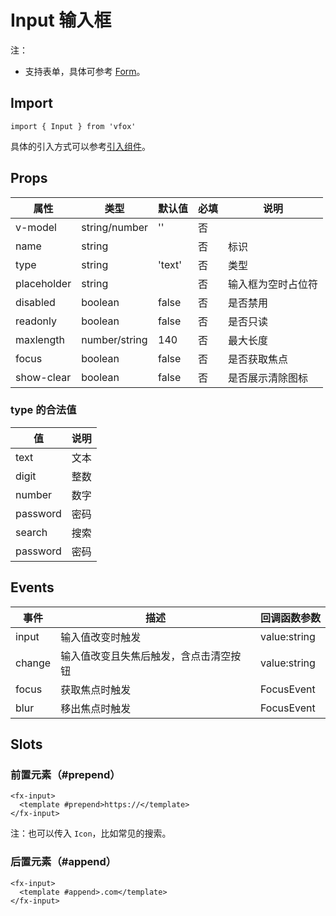 # Input 输入框

注：

- 支持表单，具体可参考 [Form](./Form.md)。

## Import

```
import { Input } from 'vfox'
```

具体的引入方式可以参考[引入组件](../index.md#引入组件)。

## Props

| 属性        | 类型          | 默认值 | 必填 | 说明               |
| ----------- | ------------- | ------ | ---- | ------------------ |
| v-model     | string/number | ''     | 否   |
| name        | string        |        | 否   | 标识               |
| type        | string        | 'text' | 否   | 类型               |
| placeholder | string        |        | 否   | 输入框为空时占位符 |
| disabled    | boolean       | false  | 否   | 是否禁用           |
| readonly    | boolean       | false  | 否   | 是否只读           |
| maxlength   | number/string | 140    | 否   | 最大长度           |
| focus       | boolean       | false  | 否   | 是否获取焦点       |
| show-clear  | boolean       | false  | 否   | 是否展示清除图标   |

### type 的合法值

| 值       | 说明 |
| -------- | ---- |
| text     | 文本 |
| digit    | 整数 |
| number   | 数字 |
| password | 密码 |
| search   | 搜索 |
| password | 密码 |

## Events

| 事件   | 描述                                   | 回调函数参数 |
| ------ | -------------------------------------- | ------------ |
| input  | 输入值改变时触发                       | value:string |
| change | 输入值改变且失焦后触发，含点击清空按钮 | value:string |
| focus  | 获取焦点时触发                         | FocusEvent   |
| blur   | 移出焦点时触发                         | FocusEvent   |

## Slots

### 前置元素（#prepend）

```
<fx-input>
  <template #prepend>https://</template>
</fx-input>
```

注：也可以传入 `Icon`，比如常见的搜索。

### 后置元素（#append）

```
<fx-input>
  <template #append>.com</template>
</fx-input>
```
